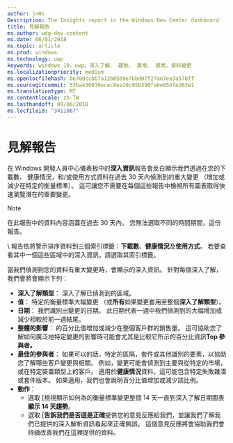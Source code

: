 ```yaml
---
author: jnHs
Description: The Insights report in the Windows Dev Center dashboard
title: 見解報告
ms.author: wdg-dev-content
ms.date: 06/01/2018
ms.topic: article
ms.prod: windows
ms.technology: uwp
keywords: windows 10，uwp，深入了解、 趨勢、 異常、 異常，資料變更
ms.localizationpriority: medium
ms.openlocfilehash: be70dccbb7a12b65b9e7bbd07f27ae7ea3a578ff
ms.sourcegitcommit: 53ba430930ecec8ea10c95b390fe6e654fe363e1
ms.translationtype: MT
ms.contentlocale: zh-TW
ms.lasthandoff: 09/06/2018
ms.locfileid: "3411067"
---
```

# <a name="insights-report"></a>見解報告


在 Windows 開發人員中心儀表板中的**深入資訊**報告會反白顯示我們透過在您的下載數、 健康情況，和/或使用方式資料在過去 30 天內偵測到的重大變更 （增加或減少在特定的衡量標準）。 這可讓您不需要在每個這些報告中檢視所有圖表取得快速瀏覽潛在的重要變更。

> [!NOTE]
> 在此報告中的資料內容涵蓋在過去 30 天內。 您無法選取不同的時間期間，這份報告。

\ 報告依將警示排序資料到三個索引標籤：**下載數**、**健康情況**及**使用方式**。 若要查看其中一個這些區域中的深入資訊，請選取其索引標籤。

當我們偵測到您的資料有重大變更時，會顯示的深入資訊。 針對每個深入了解，我們會將會顯示下列：
- **深入了解類型**： 深入了解已偵測到的區域。
- **值**： 特定的衡量標準大幅變更 （或**所有**如果變更套用至整個**深入了解類型**）。
- **日期**： 我們識別出變更的日期。 此日期代表一週中我們偵測到的大幅增加或減少相較於前一週結尾。
- **整體的影響**： 的百分比值增加或減少在整個客戶群的銷售量。 這可協助您了解如何廣泛地特定變更的影響時可能會尤其是比較它所示的百分比資訊**Top 參與者。**
- **最佳的參與者**： 如果可以的話，特定的區隔，套件或其他識別的要素，以協助您了解哪些客戶變更與相關。 例如，變更可能會偵測到主要與從特定的市場，或在特定裝置類型上的客戶。 適用於**健康情況**資料，這可能包含特定失敗雜湊或套件版本。 如果適用，我們也會說明百分比值增加或減少該比例。
- **動作**：
   - 選取 [檢視顯示如何為的衡量標準變更整個 14 天一直到深入了解日期圖表**顯示 14 天趨勢**。
   - 選取 [**告訴我們是否這是正確**提供您的意見反應給我們，並讓我們了解我們已提供的深入解析資訊看起來正確無誤。 這個意見反應將會協助我們會持續改善我們在這裡提供的資料。 

